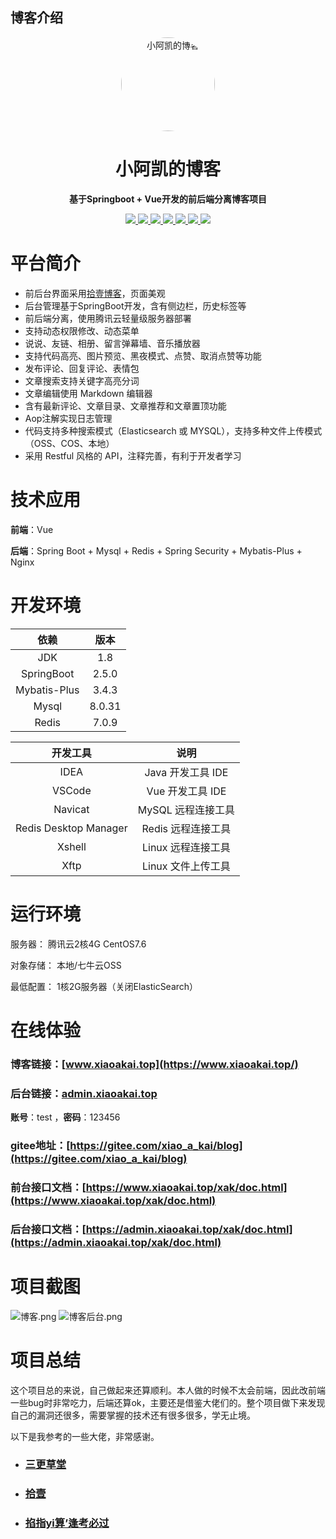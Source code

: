 ## 博客介绍

<p align="center">
  <a href="https://www.xiaoakai.top">
    <img src="https://www.xiaoakai.top/51cdbf71f3234e46bad24365d04a74c1.png" width=150 alt="小阿凯的博客" style="border-radius: 50%">
  </a>
</p>

<div align=center>

# 小阿凯的博客
**基于Springboot + Vue开发的前后端分离博客项目**

</div>




<p align="center">
   <a target="_blank" href="https://github.com/Xiaoakaikai/blog">
      <img src="https://img.shields.io/hexpm/l/plug.svg"/>
      <img src="https://img.shields.io/badge/JDK-1.8+-green.svg"/>
      <img src="https://img.shields.io/badge/springboot-2.5.0-green"/>
      <img src="https://img.shields.io/badge/vue-2.5.17-green"/>
      <img src="https://img.shields.io/badge/mysql-8.0.28-green"/>
      <img src="https://img.shields.io/badge/mybatis--plus-3.4.3-green"/>
      <img src="https://img.shields.io/badge/redis-7.0.9-green"/>
   </a>
</p>

# 平台简介
* 前后台界面采用[拾壹博客](https://gitee.com/quequnlong/shiyi-blog)，页面美观
* 后台管理基于SpringBoot开发，含有侧边栏，历史标签等
* 前后端分离，使用腾讯云轻量级服务器部署
* 支持动态权限修改、动态菜单
* 说说、友链、相册、留言弹幕墙、音乐播放器
* 支持代码高亮、图片预览、黑夜模式、点赞、取消点赞等功能
* 发布评论、回复评论、表情包
* 文章搜索支持关键字高亮分词
* 文章编辑使用 Markdown 编辑器
* 含有最新评论、文章目录、文章推荐和文章置顶功能
* Aop注解实现日志管理
* 代码支持多种搜索模式（Elasticsearch 或 MYSQL），支持多种文件上传模式（OSS、COS、本地）
* 采用 Restful 风格的 API，注释完善，有利于开发者学习

# 技术应用

**前端**：Vue

**后端**：Spring Boot + Mysql + Redis + Spring Security + Mybatis-Plus + Nginx

# 开发环境

依赖|版本
:-:|:-:
JDK|1.8
SpringBoot|2.5.0
Mybatis-Plus|3.4.3
Mysql|8.0.31
Redis|7.0.9

开发工具|说明
:-:|:-:
IDEA|Java 开发工具 IDE
VSCode|Vue 开发工具 IDE
Navicat|MySQL 远程连接工具
Redis Desktop Manager|Redis 远程连接工具
Xshell|Linux 远程连接工具
Xftp|Linux 文件上传工具

# 运行环境
服务器： 腾讯云2核4G CentOS7.6

对象存储： 本地/七牛云OSS

最低配置： 1核2G服务器（关闭ElasticSearch）

# 在线体验

### **博客链接**：[www.xiaoakai.top](https://www.xiaoakai.top/)

### **后台链接**：[admin.xiaoakai.top](https://admin.xiaoakai.top/)
**账号**：test ，**密码**：123456

### **gitee地址**：[https://gitee.com/xiao_a_kai/blog](https://gitee.com/xiao_a_kai/blog)
### 前台接口文档：[https://www.xiaoakai.top/xak/doc.html](https://www.xiaoakai.top/xak/doc.html)
### 后台接口文档：[https://admin.xiaoakai.top/xak/doc.html](https://admin.xiaoakai.top/xak/doc.html)

# 项目截图
![博客.png](https://www.xiaoakai.top/ec214c39a27c4ce59c9ee047cb306711.png)
![博客后台.png](https://www.xiaoakai.top/039e34e492404187ba0e204aa1e965e8.png)

# 项目总结

这个项目总的来说，自己做起来还算顺利。本人做的时候不太会前端，因此改前端一些bug时非常吃力，后端还算ok，主要还是借鉴大佬们的。整个项目做下来发现自己的漏洞还很多，需要掌握的技术还有很多很多，学无止境。

以下是我参考的一些大佬，非常感谢。
* ### [三更草堂](https://www.bilibili.com/video/BV1hq4y1F7zk/?spm_id_from=333.1007.top_right_bar_window_custom_collection.content.click&vd_source=927c70bec54714105e8a68e14960109f)
* ### [拾壹](https://gitee.com/quequnlong/shiyi-blog)
* ### [掐指yi算’逢考必过](https://gitee.com/wu_shengdong/blog)